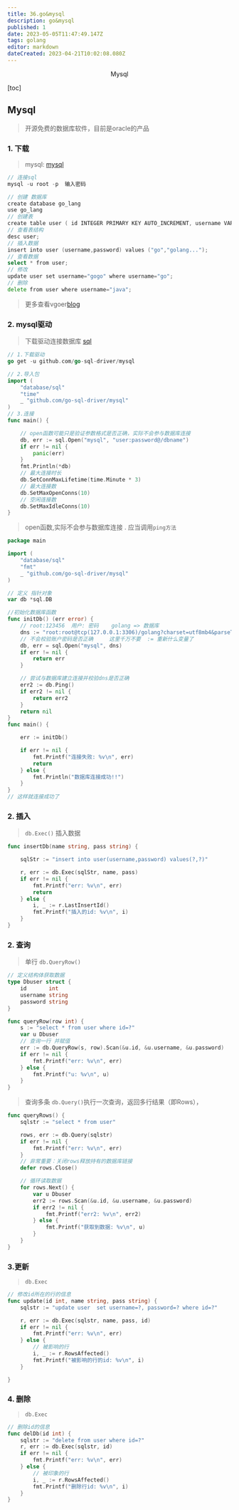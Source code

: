 ```yaml
---
title: 36.go&mysql
description: go&mysql
published: 1
date: 2023-05-05T11:47:49.147Z
tags: golang
editor: markdown
dateCreated: 2023-04-21T10:02:08.080Z
---
```


<center>Mysql</center>





[toc]



## Mysql

> 开源免费的数据库软件，目前是oracle的产品



### 1. 下载

> mysql: [mysql](https://dev.mysql.com/downloads/mysql/)

```go
// 连接sql
mysql -u root -p  输入密码

// 创建 数据库
create database go_lang
use go_lang 
// 创建表
create table user ( id INTEGER PRIMARY KEY AUTO_INCREMENT, username VARCHAR(20), password VARCHAR(20));
// 查看表结构
desc user;
// 插入数据
insert into user (username,password) values ("go","golang...");
// 查看数据
select * from user;
// 修改
update user set username="gogo" where username="go";
// 删除
delete from user where username="java";
```

> 更多查看vgoer[blog](https://vgoer.github.io/zh/notes/end/data/mysql/03.sql/#_2-where)



### 2. mysql驱动

> 下载驱动连接数据库 [sql](https://pkg.go.dev/github.com/go-sql-driver/mysql)

```go
// 1.下载驱动
go get -u github.com/go-sql-driver/mysql

// 2.导入包
import (
	"database/sql"
	"time"
	_ "github.com/go-sql-driver/mysql"
)
// 3.连接
func main() {

	// open函数可能只是验证参数格式是否正确，实际不会参与数据库连接
	db, err := sql.Open("mysql", "user:password@/dbname")
	if err != nil {
		panic(err)
	}
	fmt.Println(*db)
	// 最大连接时长
	db.SetConnMaxLifetime(time.Minute * 3)
	// 最大连接数
	db.SetMaxOpenConns(10)
	// 空闲连接数
	db.SetMaxIdleConns(10)
}
```

>  open函数,实际不会参与数据库连接 . 应当调用`ping方法`

```go
package main

import (
	"database/sql"
	"fmt"
	_ "github.com/go-sql-driver/mysql"
)

// 定义 指针对象
var db *sql.DB

//初始化数据库函数
func initDb() (err error) {
	// root:123456  用户: 密码    golang => 数据库   
    dns := "root:root@tcp(127.0.0.1:3306)/golang?charset=utf8mb4&parseTime=True"
	// 不会校验账户密码是否正确     这里千万不要  := 重新什么变量了
	db, err = sql.Open("mysql", dns)
	if err != nil {
		return err
	}

	// 尝试与数据库建立连接并校验dns是否正确
	err2 := db.Ping()
	if err2 != nil {
		return err2
	}
	return nil
}
func main() {

	err := initDb()

	if err != nil {
		fmt.Printf("连接失败: %v\n", err)
		return
	} else {
		fmt.Println("数据库连接成功!!")
	}
}
// 这样就连接成功了
```



### 2. 插入

> `db.Exec()` 插入数据

```go
func insertDb(name string, pass string) {

	sqlStr := "insert into user(username,password) values(?,?)"

	r, err := db.Exec(sqlStr, name, pass)
	if err != nil {
		fmt.Printf("err: %v\n", err)
		return
	} else {
		i, _ := r.LastInsertId()
		fmt.Printf("插入的id: %v\n", i)
	}
}
```



### 2. 查询

> 单行 `db.QueryRow()`

```go
// 定义结构体获取数据
type Dbuser struct {
	id       int
	username string
	password string
}

func queryRow(row int) {
	s := "select * from user where id=?"
	var u Dbuser
	// 查询一行 并赋值
	err := db.QueryRow(s, row).Scan(&u.id, &u.username, &u.password)
	if err != nil {
		fmt.Printf("err: %v\n", err)
	} else {
		fmt.Printf("u: %v\n", u)
	}
}
```

> 查询多条 `db.Query()`执行一次查询，返回多行结果（即Rows），

```go
func queryRows() {
	sqlstr := "select * from user"

	rows, err := db.Query(sqlstr)
	if err != nil {
		fmt.Printf("err: %v\n", err)
	}
	// 非常重要：关闭rows释放持有的数据库链接
	defer rows.Close()

	// 循环读取数据
	for rows.Next() {
		var u Dbuser
		err2 := rows.Scan(&u.id, &u.username, &u.password)
		if err2 != nil {
			fmt.Printf("err2: %v\n", err2)
		} else {
			fmt.Printf("获取到数据: %v\n", u)
		}
	}
}
```



### 3.更新

> `db.Exec`

```go
// 修改id所在的行的信息
func update(id int, name string, pass string) {
	sqlstr := "update user 	set username=?, password=? where id=?"

	r, err := db.Exec(sqlstr, name, pass, id)
	if err != nil {
		fmt.Printf("err: %v\n", err)
	} else {
		// 被影响的行
		i, _ := r.RowsAffected()
		fmt.Printf("被影响的行的id: %v\n", i)
	}

}
```



### 4. 删除

> `db.Exec`

```go
// 删除id的信息
func delDb(id int) {
	sqlstr := "delete from user where id=?"
	r, err := db.Exec(sqlstr, id)
	if err != nil {
		fmt.Printf("err: %v\n", err)
	} else {
		// 被印象的行
		i, _ := r.RowsAffected()
		fmt.Printf("删除行id: %v\n", i)
	}
}
```







